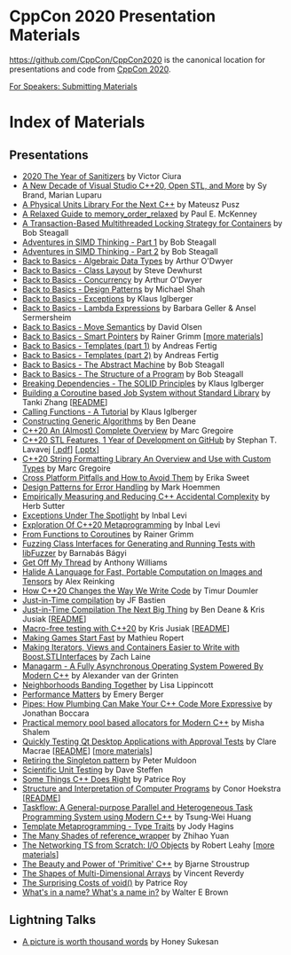 CppCon 2020 Presentation Materials
==================================

https://github.com/CppCon/CppCon2020 is the canonical location for presentations
and code from [CppCon 2020](http://cppcon.org).

[For Speakers: Submitting Materials](Submitting.md)
# Index of Materials

## Presentations

 - [2020 The Year of Sanitizers](Presentations/2020_the_year_of_sanitizers/2020_the_year_of_sanitizers__victor_ciura__cppcon_2020.pdf) by Victor Ciura
 - [A New Decade of Visual Studio C++20, Open STL, and More](Presentations/a_new_decade_of_visual_studio_cpp20_open_stl_and_more/a_new_decade_of_visual_studio_cpp20_open_stl_and_more__sy_brand_marian_luparu__cppcon_2020.pdf) by Sy Brand, Marian Luparu
 - [A Physical Units Library For the Next C++](Presentations/a_physical_units_library_for_the_next_cpp/a_physical_units_library_for_the_next_cpp__mateusz_pusz__cppcon_2020.pdf) by Mateusz Pusz
 - [A Relaxed Guide to memory_order_relaxed](Presentations/a_relaxed_guide_to_memory_order_relaxed/a_relaxed_guide_to_memory_order_relaxed__paul_e_mckenney___cppcon_2020.pdf) by Paul E. McKenney 
 - [A Transaction-Based Multithreaded Locking Strategy for Containers](Presentations/a_transactionbased_multithreaded_locking_strategy_for_containers/a_transactionbased_multithreaded_locking_strategy_for_containers__bob_steagall__cppcon_2020.pdf) by Bob Steagall
 - [Adventures in SIMD Thinking - Part 1](Presentations/adventures_in_simd_thinking_part_1/adventures_in_simd_thinking_part_1__bob_steagall__cppcon_2020.pdf) by Bob Steagall
 - [Adventures in SIMD Thinking - Part 2](Presentations/adventures_in_simd_thinking_part_2/adventures_in_simd_thinking_part_2__bob_steagall__cppcon_2020.pdf) by Bob Steagall
 - [Back to Basics - Algebraic Data Types](Presentations/back_to_basics_algebraic_data_types/back_to_basics_algebraic_data_types__arthur_odwyer__cppcon_2020.pdf) by Arthur O'Dwyer
 - [Back to Basics - Class Layout](Presentations/back_to_basics_class_layout/back_to_basics_class_layout__steve_dewhurst__cppcon_2020.pdf) by Steve Dewhurst
 - [Back to Basics - Concurrency](Presentations/back_to_basics_concurrency/back_to_basics_concurrency__arthur_odwyer__cppcon_2020.pdf) by Arthur O'Dwyer
 - [Back to Basics - Design Patterns](Presentations/back_to_basics_design_patterns/back_to_basics_design_patterns__michael_shah__cppcon_2020.pdf) by Michael Shah
 - [Back to Basics - Exceptions](Presentations/back_to_basics_exceptions/back_to_basics_exceptions__klaus_iglberger__cppcon_2020.pdf) by Klaus Iglberger
 - [Back to Basics - Lambda Expressions](Presentations/back_to_basics_lambda_expressions/back_to_basics_lambda_expressions__barbara_geller__ansel_sermersheim__cppcon_2020.pdf) by Barbara Geller & Ansel Sermersheim
 - [Back to Basics - Move Semantics](Presentations/back_to_basics_move_semantics/back_to_basics_move_semantics__david_olsen__cppcon_2020.pdf) by David Olsen
 - [Back to Basics - Smart Pointers](Presentations/back_to_basics_smart_pointers/back_to_basics_smart_pointers__rainer_grimm__cppcon_2020.pdf) by Rainer Grimm \[[more materials](Presentations/back_to_basics_smart_pointers)\]
 - [Back to Basics - Templates (part 1)](Presentations/back_to_basics_templates_part_1/back_to_basics_templates_part_1__andreas_fertig__cppcon_2020.pdf) by Andreas Fertig
 - [Back to Basics - Templates (part 2)](Presentations/back_to_basics_templates_part_2/back_to_basics_templates_part_2__andreas_fertig__cppcon_2020.pdf) by Andreas Fertig
 - [Back to Basics - The Abstract Machine](Presentations/back_to_basics_the_abstract_machine/back_to_basics_the_abstract_machine__bob_steagall__cppcon_2020.pdf) by Bob Steagall
 - [Back to Basics - The Structure of a Program](Presentations/back_to_basics_the_structure_of_a_program/back_to_basics_the_structure_of_a_program__bob_steagall__cppcon_2020.pdf) by Bob Steagall
 - [Breaking Dependencies - The SOLID Principles](Presentations/breaking_dependencies_the_solid_principles/breaking_dependencies_the_solid_principles__klaus_iglberger__cppcon_2020.pdf) by Klaus Iglberger
 - [Building a Coroutine based Job System without Standard Library](Presentations/building_a_coroutine_based_job_system_without_standard_library/building_a_coroutine_based_job_system_without_standard_library__tanki_zhang__cppcon_2020.pdf) by Tanki Zhang \[[README](Presentations/building_a_coroutine_based_job_system_without_standard_library/README.md)\]
 - [Calling Functions - A Tutorial](Presentations/calling_functions_a_tutorial/calling_functions_a_tutorial__klaus_iglberger__cppcon_2020.pdf) by Klaus Iglberger
 - [Constructing Generic Algorithms](Presentations/constructing_generic_algorithms/constructing_generic_algorithms__ben_deane__cppcon_2020.pdf) by Ben Deane
 - [C++20 An (Almost) Complete Overview](Presentations/cpp20_an_almost_complete_overview/cpp20_an_almost_complete_overview__marc_gregoire__cppcon_2020.pptx) by Marc Gregoire
 - [C++20 STL Features, 1 Year of Development on GitHub](Presentations/cpp20_stl_features_1_year_of_development_on_github/cpp20_stl_features_1_year_of_development_on_github__stephan_t_lavavej__cppcon_2020.pdf) by Stephan T. Lavavej \[[.pdf](Presentations/cpp20_stl_features_1_year_of_development_on_github/cpp20_stl_features_1_year_of_development_on_github__stephan_t_lavavej__cppcon_2020.pdf)\] \[[.pptx](Presentations/cpp20_stl_features_1_year_of_development_on_github/cpp20_stl_features_1_year_of_development_on_github__stephan_t_lavavej__cppcon_2020.pptx)\]
 - [C++20 String Formatting Library An Overview and Use with Custom Types](Presentations/cpp20_string_formatting_library_an_overview_and_use_with_custom_types/cpp20_string_formatting_library_an_overview_and_use_with_custom_types__marc_gregoire__cppcon_2020.pptx) by Marc Gregoire
 - [Cross Platform Pitfalls and How to Avoid Them](Presentations/cross_platform_pitfalls_and_how_to_avoid_them/cross_platform_pitfalls_and_how_to_avoid_them__erika_sweet__cppcon_2020.pdf) by Erika Sweet
 - [Design Patterns for Error Handling](Presentations/design_patterns_for_error_handling/design_patterns_for_error_handling__mark_hoemmen__cppcon_2020.pdf) by Mark Hoemmen
 - [Empirically Measuring and Reducing C++ Accidental Complexity](Presentations/empirically_measuring_and_reducing_cpp_accidental_complexity/empirically_measuring_and_reducing_cpp_accidental_complexity__herb_sutter__cppcon_2020.pdf) by Herb Sutter
 - [Exceptions Under The Spotlight](Presentations/exceptions_under_the_spotlight/exceptions_under_the_spotlight__inbal_levi__cppcon_2020.pdf) by Inbal Levi
 - [Exploration Of C++20 Metaprogramming](Presentations/exploration_of_cpp20_metaprogramming/exploration_of_cpp20_metaprogramming__inbal_levi__cppcon_2020.pdf) by Inbal Levi
 - [From Functions to Coroutines](Presentations/from_functions_to_coroutines/from_functions_to_coroutines__rainer_grimm__cppcon_2020.pdf) by Rainer Grimm
 - [Fuzzing Class Interfaces for Generating and Running Tests with libFuzzer](Presentations/fuzzing_class_interfaces_for_generating_and_running_tests_with_libfuzzer/fuzzing_class_interfaces_for_generating_and_running_tests_with_libfuzzer__barnab%C3%A1s_b%C3%A1gyi__cppcon_2020.pdf) by Barnabás Bágyi
 - [Get Off My Thread](Presentations/get_off_my_thread/get_off_my_thread__anthony_williams__cppcon_2020.pdf) by Anthony Williams
 - [Halide A Language for Fast, Portable Computation on Images and Tensors](Presentations/halide_a_language_for_fast_portable_computation_on_images_and_tensors/halide_a_language_for_fast_portable_computation_on_images_and_tensors__alex_reinking__cppcon_2020.pptx) by Alex Reinking
 - [How C++20 Changes the Way We Write Code](Presentations/how_cpp20_changes_the_way_we_write_code/how_cpp20_changes_the_way_we_write_code__timur_doumler__cppcon_2020.pdf) by Timur Doumler
 - [Just-in-Time compilation](Presentations/justintime_compilation/justintime_compilation__jf_bastien__cppcon_2020.pdf) by JF Bastien
 - [Just-in-Time Compilation The Next Big Thing](Presentations/justintime_compilation_the_next_big_thing/justintime_compilation_the_next_big_thing__ben_deane_kris_jusiak__cppcon_2020.pdf) by Ben Deane & Kris Jusiak \[[README](Presentations/justintime_compilation_the_next_big_thing/README.md)\]
 - [Macro-free testing with C++20](Presentations/macrofree_testing_with_cpp20/macrofree_testing_with_cpp20__kris_jusiak__cppcon_2020.pdf) by Kris Jusiak \[[README](Presentations/macrofree_testing_with_cpp20/README.md)\]
 - [Making Games Start Fast](Presentations/making_games_start_fast/making_games_start_fast__mathieu_ropert__cppcon_2020.pdf) by Mathieu Ropert
 - [Making Iterators, Views and Containers Easier to Write with Boost.STLInterfaces](Presentations/making_iterators_views_and_containers_easier_to_write_with_booststlinterfaces/making_iterators_views_and_containers_easier_to_write_with_booststlinterfaces__zach_laine__cppcon_2020.pdf) by Zach Laine
 - [Managarm - A Fully Asynchronous Operating System Powered By Modern C++](Presentations/managarm_a_fully_asynchronous_operating_system_powered_by_modern_cpp/managarm_a_fully_asynchronous_operating_system_powered_by_modern_cpp__alexander_van_der_grinten__cppcon_2020.pdf) by Alexander van der Grinten
 - [Neighborhoods Banding Together](Presentations/neighborhoods_banding_together/neighborhoods_banding_together__lisa_lippincott__cppcon_2020.pdf) by Lisa Lippincott
 - [Performance Matters](Presentations/performance_matters/performance_matters__emery_berger__cppcon_2020.pdf) by Emery Berger
 - [Pipes: How Plumbing Can Make Your C++ Code More Expressive](Presentations/pipes_how_plumbing_can_make_your_cpp_code_more_expressive/pipes_how_plumbing_can_make_your_cpp_code_more_expressive__jonathan_boccara__cppcon_2020.pdf) by Jonathan Boccara
 - [Practical memory pool based allocators for Modern C++](Presentations/practical_memory_pool_based_allocators_for_modern_cpp/practical_memory_pool_based_allocators_for_modern_cpp__misha_shalem__cppcon_2020.pdf) by Misha Shalem
 - [Quickly Testing Qt Desktop Applications with Approval Tests](Presentations/quickly_testing_qt_desktop_applications_with_approval_tests/quickly_testing_qt_desktop_applications_with_approval_tests__clare_macrae__cppcon_2020.pdf) by Clare Macrae \[[README](Presentations/quickly_testing_qt_desktop_applications_with_approval_tests/README.md)\] \[[more materials](Presentations/quickly_testing_qt_desktop_applications_with_approval_tests)\]
 - [Retiring the Singleton pattern](Presentations/retiring_the_singleton_pattern/retiring_the_singleton_pattern__peter_muldoon__cppcon_2020.pdf) by Peter Muldoon
 - [Scientific Unit Testing](Presentations/scientific_unit_testing/scientific_unit_testing__dave_steffen__cppcon_2020.pdf) by Dave Steffen
 - [Some Things C++ Does Right](Presentations/some_things_cpp_does_right/some_things_cpp_does_right__patrice_roy__cppcon_2020.pdf) by Patrice Roy
 - [Structure and Interpretation of Computer Programs](Presentations/structure_and_interpretation_of_computer_programs/structure_and_interpretation_of_computer_programs__conor_hoekstra__cppcon_2020.pdf) by Conor Hoekstra \[[README](Presentations/structure_and_interpretation_of_computer_programs/README.md)\]
 - [Taskflow: A General-purpose Parallel and Heterogeneous Task Programming System using Modern C++](Presentations/taskflow_a_generalpurpose_parallel_and_heterogeneous_task_programming_system_using_modern_cpp/taskflow_a_generalpurpose_parallel_and_heterogeneous_task_programming_system_using_modern_cpp__tsungwei_huang__cppcon_2020.pdf) by Tsung-Wei Huang
 - [Template Metaprogramming - Type Traits](Presentations/template_metaprogramming_type_traits/template_metaprogramming_type_traits__jody_hagins__cppcon_2020.pdf) by Jody Hagins
 - [The Many Shades of reference_wrapper](Presentations/the_many_shades_of_reference_wrapper/the_many_shades_of_reference_wrapper__zhihao_yuan__cppcon_2020.pdf) by Zhihao Yuan
 - [The Networking TS from Scratch: I/O Objects](Presentations/the_networking_ts_from_scratch_io_objects/the_networking_ts_from_scratch_io_objects__robert_leahy__cppcon_2020.pdf) by Robert Leahy \[[more materials](Presentations/the_networking_ts_from_scratch_io_objects)\]
 - [The Beauty and Power of 'Primitive' C++](Presentations/the_powr_and_beauty_of_primitive_c/the_powr_and_beauty_of_primitive_c__bjarne_stroustrup__cppcon_2020.pdf) by Bjarne Stroustrup
 - [The Shapes of Multi-Dimensional Arrays](Presentations/the_shapes_of_multidimensional_arrays/the_shapes_of_multidimensional_arrays__vincent_reverdy__cppcon_2020.pdf) by Vincent Reverdy
 - [The Surprising Costs of void()](Presentations/the_surprising_costs_of_void/the_surprising_costs_of_void__patrice_roy__cppcon_2020.pdf) by Patrice Roy
 - [What's in a name? What's a name in?](Presentations/whats_in_a_name_whats_a_name_in/whats_in_a_name_whats_a_name_in__walter_e_brown__cppcon_2020.pdf) by Walter E Brown

## Lightning Talks

 - [A picture is worth thousand words](Lightning%20Talks/a_picture_is_worth_thousand_words/a_picture_is_worth_thousand_words__honey_sukesan__cppcon_2020.pdf) by Honey Sukesan

